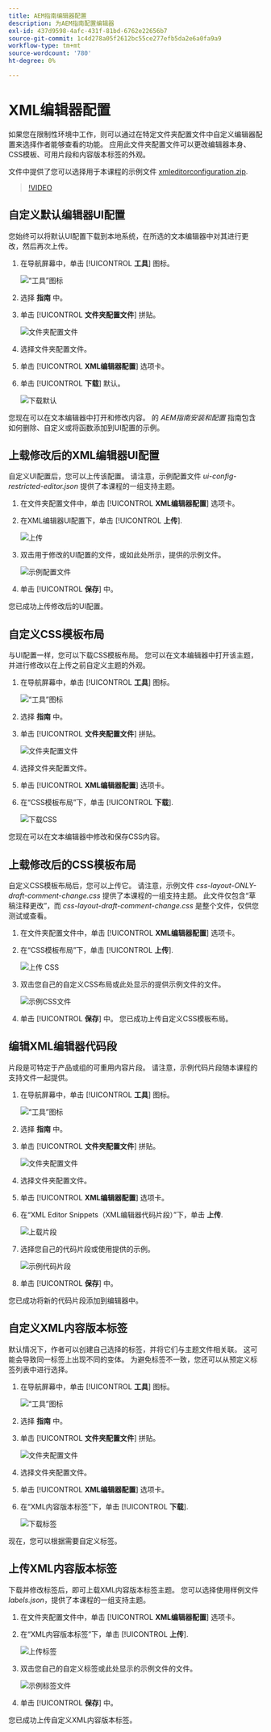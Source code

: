 ```yaml
---
title: AEM指南编辑器配置
description: 为AEM指南配置编辑器
exl-id: 437d9598-4afc-431f-81bd-6762e22656b7
source-git-commit: 1c4d278a05f2612bc55ce277efb5da2e6a0fa9a9
workflow-type: tm+mt
source-wordcount: '780'
ht-degree: 0%

---
```


# XML编辑器配置

如果您在限制性环境中工作，则可以通过在特定文件夹配置文件中自定义编辑器配置来选择作者能够查看的功能。 应用此文件夹配置文件可以更改编辑器本身、CSS模板、可用片段和内容版本标签的外观。

文件中提供了您可以选择用于本课程的示例文件 [xmleditorconfiguration.zip](assets/xmleditorconfiguration.zip).

>[!VIDEO](https://video.tv.adobe.com/v/342762?quality=12&learn=on)

## 自定义默认编辑器UI配置

您始终可以将默认UI配置下载到本地系统，在所选的文本编辑器中对其进行更改，然后再次上传。

1. 在导航屏幕中，单击 [!UICONTROL **工具**] 图标。

   ![“工具”图标](images/reuse/tools-icon.png)

2. 选择 **指南** 中。

3. 单击 [!UICONTROL **文件夹配置文件**] 拼贴。

   ![文件夹配置文件](images/reuse/folder-profiles-tile.png)

4. 选择文件夹配置文件。

5. 单击 [!UICONTROL **XML编辑器配置**] 选项卡。

6. 单击 [!UICONTROL **下载**] 默认。

   ![下载默认](images/lesson-4/download-default.png)

您现在可以在文本编辑器中打开和修改内容。 的 _AEM指南安装和配置_ 指南包含如何删除、自定义或将函数添加到UI配置的示例。

## 上载修改后的XML编辑器UI配置

自定义UI配置后，您可以上传该配置。 请注意，示例配置文件 _ui-config-restricted-editor.json_ 提供了本课程的一组支持主题。

1. 在文件夹配置文件中，单击 [!UICONTROL **XML编辑器配置**] 选项卡。

2. 在XML编辑器UI配置下，单击 [!UICONTROL **上传**].

   ![上传](images/lesson-4/upload.png)

3. 双击用于修改的UI配置的文件，或如此处所示，提供的示例文件。

   ![示例配置文件](images/lesson-4/sample-config-file.png)

4. 单击 [!UICONTROL **保存**] 中。

您已成功上传修改后的UI配置。

## 自定义CSS模板布局

与UI配置一样，您可以下载CSS模板布局。 您可以在文本编辑器中打开该主题，并进行修改以在上传之前自定义主题的外观。

1. 在导航屏幕中，单击 [!UICONTROL **工具**] 图标。

   ![“工具”图标](images/reuse/tools-icon.png)

2. 选择 **指南** 中。

3. 单击 [!UICONTROL **文件夹配置文件**] 拼贴。

   ![文件夹配置文件](images/reuse/folder-profiles-tile.png)

4. 选择文件夹配置文件。

5. 单击 [!UICONTROL **XML编辑器配置**] 选项卡。

6. 在“CSS模板布局”下，单击 [!UICONTROL **下载**].

   ![下载CSS](images/lesson-4/download-css.png)

您现在可以在文本编辑器中修改和保存CSS内容。

## 上载修改后的CSS模板布局

自定义CSS模板布局后，您可以上传它。 请注意，示例文件 _css-layout-ONLY-draft-comment-change.css_ 提供了本课程的一组支持主题。 此文件仅包含“草稿注释更改”，而 _css-layout-draft-comment-change.css_ 是整个文件，仅供您测试或查看。

1. 在文件夹配置文件中，单击 [!UICONTROL **XML编辑器配置**] 选项卡。

2. 在“CSS模板布局”下，单击 [!UICONTROL **上传**].

   ![上传 CSS](images/lesson-4/upload-css.png)

3. 双击您自己的自定义CSS布局或此处显示的提供示例文件的文件。

   ![示例CSS文件](images/lesson-4/sample-css-file.png)

4. 单击 [!UICONTROL **保存**] 中。
您已成功上传自定义CSS模板布局。

## 编辑XML编辑器代码段

片段是可特定于产品或组的可重用内容片段。 请注意，示例代码片段随本课程的支持文件一起提供。

1. 在导航屏幕中，单击 [!UICONTROL **工具**] 图标。

   ![“工具”图标](images/reuse/tools-icon.png)

2. 选择 **指南** 中。

3. 单击 [!UICONTROL **文件夹配置文件**] 拼贴。

   ![文件夹配置文件](images/reuse/folder-profiles-tile.png)

4. 选择文件夹配置文件。

5. 单击 [!UICONTROL **XML编辑器配置**] 选项卡。

6. 在“XML Editor Snippets（XML编辑器代码片段）”下，单击 **上传**.

   ![上载片段](images/lesson-4/upload-snippets.png)

7. 选择您自己的代码片段或使用提供的示例。

   ![示例代码片段](images/lesson-4/sample-snippet.png)

8. 单击 [!UICONTROL **保存**] 中。

您已成功将新的代码片段添加到编辑器中。

## 自定义XML内容版本标签

默认情况下，作者可以创建自己选择的标签，并将它们与主题文件相关联。 这可能会导致同一标签上出现不同的变体。 为避免标签不一致，您还可以从预定义标签列表中进行选择。

1. 在导航屏幕中，单击 [!UICONTROL **工具**] 图标。

   ![“工具”图标](images/reuse/tools-icon.png)

2. 选择 **指南** 中。

3. 单击 [!UICONTROL **文件夹配置文件**] 拼贴。

   ![文件夹配置文件](images/reuse/folder-profiles-tile.png)

4. 选择文件夹配置文件。

5. 单击 [!UICONTROL **XML编辑器配置**] 选项卡。

6. 在“XML内容版本标签”下，单击 [!UICONTROL **下载**].

   ![下载标签](images/lesson-4/download-labels.png)

现在，您可以根据需要自定义标签。

## 上传XML内容版本标签

下载并修改标签后，即可上载XML内容版本标签主题。 您可以选择使用样例文件 _labels.json_，提供了本课程的一组支持主题。

1. 在文件夹配置文件中，单击 [!UICONTROL **XML编辑器配置**] 选项卡。

2. 在“XML内容版本标签”下，单击 [!UICONTROL **上传**].

   ![上传标签](images/lesson-4/upload-labels.png)

3. 双击您自己的自定义标签或此处显示的示例文件的文件。

   ![示例标签文件](images/lesson-4/sample-labels-file.png)

4. 单击 [!UICONTROL **保存**] 中。

您已成功上传自定义XML内容版本标签。
